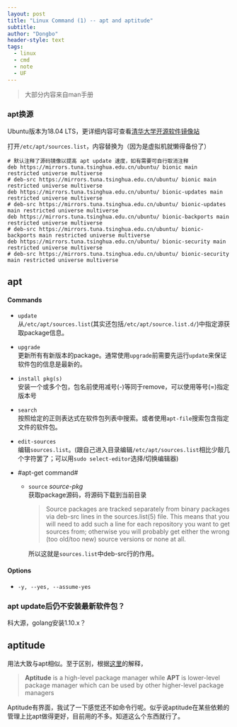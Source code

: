```yaml
---
layout: post
title: "Linux Command (1) -- apt and aptitude"
subtitle: 
author: "Dongbo"
header-style: text
tags:
  - linux
  - cmd
  - note
  - UF
---
```


> 大部分内容来自man手册

### apt换源

Ubuntu版本为18.04 LTS，更详细内容可查看[清华大学开源软件镜像站](https://mirrors4.tuna.tsinghua.edu.cn/help/ubuntu/)  

打开`/etc/apt/sources.list`，内容替换为（因为是虚拟机就懒得备份了）

    # 默认注释了源码镜像以提高 apt update 速度，如有需要可自行取消注释
    deb https://mirrors.tuna.tsinghua.edu.cn/ubuntu/ bionic main restricted universe multiverse
    # deb-src https://mirrors.tuna.tsinghua.edu.cn/ubuntu/ bionic main restricted universe multiverse
    deb https://mirrors.tuna.tsinghua.edu.cn/ubuntu/ bionic-updates main restricted universe multiverse
    # deb-src https://mirrors.tuna.tsinghua.edu.cn/ubuntu/ bionic-updates main restricted universe multiverse
    deb https://mirrors.tuna.tsinghua.edu.cn/ubuntu/ bionic-backports main restricted universe multiverse
    # deb-src https://mirrors.tuna.tsinghua.edu.cn/ubuntu/ bionic-backports main restricted universe multiverse
    deb https://mirrors.tuna.tsinghua.edu.cn/ubuntu/ bionic-security main restricted universe multiverse
    # deb-src https://mirrors.tuna.tsinghua.edu.cn/ubuntu/ bionic-security main restricted universe multiverse


## apt
#### Commands

- `update`  
从`/etc/apt/sources.list`(其实还包括`/etc/apt/source.list.d/`)中指定源获取package信息。

- `upgrade`  
更新所有有新版本的package。通常使用`upgrade`前需要先运行`update`来保证软件包的信息是最新的。


- `install pkg(s)`  
安装一个或多个包，包名前使用减号(-)等同于remove，可以使用等号(=)指定版本号

- `search`  
按照给定的正则表达式在软件包列表中搜索。或者使用`apt-file`搜索包含指定文件的软件包。

- `edit-sources`  
编辑`sources.list`。(跟自己进入目录编辑`/etc/apt/sources.list`相比少敲几个字符罢了；可以用`sudo select-editor`选择/切换编辑器)


- #apt-get command#   
  - `source` *source-pkg*   
    获取package源码，将源码下载到当前目录 

      > Source packages are tracked separately from binary packages via deb-src lines in the
        sources.list(5) file. This means that you will need to add such a line for each
        repository you want to get sources from; otherwise you will probably get either the
        wrong (too old/too new) source versions or none at all.

      所以这就是`sources.list`中deb-src行的作用。

#### Options
- `-y, --yes, --assume-yes`


### apt update后仍不安装最新软件包？

科大源，golang安装1.10.x？


## aptitude

用法大致与apt相似。至于区别，根据[这里](https://www.tecmint.com/difference-between-apt-and-aptitude/)的解释，

> **Aptitude** is a high-level package manager while **APT** is lower-level package manager which can be used by other higher-level package managers

Aptitude有界面，我试了一下感觉还不如命令行呢。似乎说aptitude在某些依赖的管理上比apt做得更好，目前用的不多。知道这么个东西就行了。